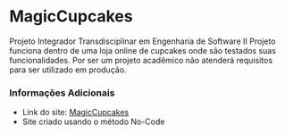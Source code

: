 # MagicCupcakes
Projeto Integrador Transdisciplinar em Engenharia de Software II
Projeto funciona dentro de uma loja online de cupcakes onde são testados suas funcionalidades. Por ser um projeto acadêmico não atenderá requisitos para ser utilizado em produção.

### Informações Adicionais

- Link do site: [MagicCupcakes](https://magiccupcakes.me/)
- Site criado usando o método No-Code 
